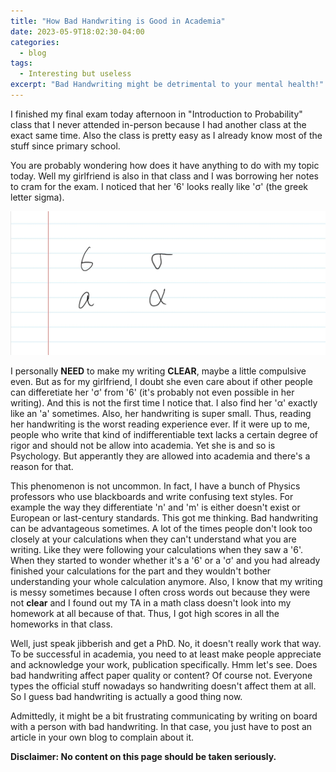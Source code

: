 ```yaml
---
title: "How Bad Handwriting is Good in Academia"
date: 2023-05-9T18:02:30-04:00
categories:
  - blog
tags:
  - Interesting but useless
excerpt: "Bad Handwriting might be detrimental to your mental health!"
---
```


I finished my final exam today afternoon in "Introduction to Probability" class that I never attended in-person because I had another class at the exact same time. Also the class is pretty easy as I already know most of the stuff since primary school. 

You are probably wondering how does it have anything to do with my topic today. Well my girlfriend is also in that class and I was borrowing her notes to cram for the exam. I noticed that her '6' looks really like '&sigma;' (the greek letter sigma).

<img src="/assets/images/2023-5-9-how-bad-handwriting_1.jpg" alt="handwritten letters">
<!-- ![Alt text](/assets/images/2023-5-9-how-bad-handwriting_1.jpg)  -->

I personally **NEED** to make my writing **CLEAR**, maybe a little compulsive even. But as for my girlfriend, I doubt she even care about if other people can differetiate her '&sigma;' from '6' (it's probably not even possible in her writing). And this is not the first time I notice that. I also find her '&alpha;' exactly like an 'a' sometimes. Also, her handwriting is super small. Thus, reading her handwriting is the worst reading experience ever. If it were up to me, people who write that kind of indifferentiable text lacks a certain degree of rigor and should not be allow into academia. Yet she is and so is Psychology. But apperantly they are allowed into academia and there's a reason for that.

This phenomenon is not uncommon. In fact, I have a bunch of Physics professors who use blackboards and write confusing text styles. For example the way they differentiate 'n' and 'm' is either doesn't exist or European or last-century standards. This got me thinking. Bad handwriting can be advantageous sometimes. A lot of the times people don't look too closely at your calculations when they can't understand what you are writing. Like they were following your calculations when they saw a '6'. When they started to wonder whether it's a '6' or a '&sigma;' and you had already finished your calculations for the part and they wouldn't bother understanding your whole calculation anymore. Also, I know that my writing is messy sometimes because I often cross words out because they were not **clear** and I found out my TA in a math class doesn't look into my homework at all because of that. Thus, I got high scores in all the homeworks in that class.

Well, just speak jibberish and get a PhD. No, it doesn't really work that way. To be successful in academia, you need to at least make people appreciate and acknowledge your work, publication specifically. Hmm let's see. Does bad handwriting affect paper quality or content? Of course not. Everyone types the official stuff nowadays so handwriting doesn't affect them at all. So I guess bad handwriting is actually a good thing now.

Admittedly, it might be a bit frustrating communicating by writing on board with a person with bad handwriting. In that case, you just have to post an article in your own blog to complain about it.

**Disclaimer: No content on this page should be taken seriously.**